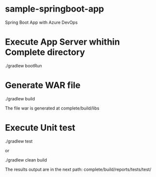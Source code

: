 # sample-springboot-app
Spring Boot App with Azure DevOps

# Execute App Server whithin Complete directory
./gradlew bootRun


# Generate WAR file
./gradlew build

The file war is generated at complete/build/libs

# Execute Unit test
./gradlew test

or 

./gradlew clean build

The results output are in the next path: complete/build/reports/tests/test/
